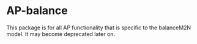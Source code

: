 # AP-balance

This package is for all AP functionality that is specific to the balanceM2N model. It may become deprecated later on.
